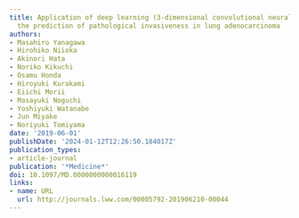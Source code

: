 ```yaml
---
title: Application of deep learning (3-dimensional convolutional neural network) for
  the prediction of pathological invasiveness in lung adenocarcinoma
authors:
- Masahiro Yanagawa
- Hirohiko Niioka
- Akinori Hata
- Noriko Kikuchi
- Osamu Honda
- Hiroyuki Kurakami
- Eiichi Morii
- Masayuki Noguchi
- Yoshiyuki Watanabe
- Jun Miyake
- Noriyuki Tomiyama
date: '2019-06-01'
publishDate: '2024-01-12T12:26:50.184017Z'
publication_types:
- article-journal
publication: '*Medicine*'
doi: 10.1097/MD.0000000000016119
links:
- name: URL
  url: http://journals.lww.com/00005792-201906210-00044
---
```

